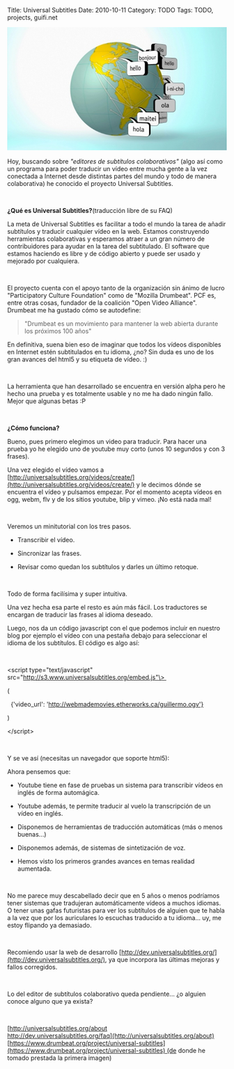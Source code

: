 Title: Universal Subtitles
Date: 2010-10-11
Category: TODO
Tags: TODO, projects, guifi.net

[![](/img/universal_subtitles_globe.jpg)](/pics/universal_subtitles_globe.jpg)

Hoy, buscando sobre *"editores de subtítulos colaborativos"* (algo así como un programa para poder traducir un vídeo entre mucha gente a la
vez conectada a Internet desde distintas partes del mundo y todo de manera colaborativa) he conocido el proyecto Universal Subtitles.

 

**¿Qué es Universal Subtitles?**(traducción libre de su FAQ)

La meta de Universal Subtitles es facilitar a todo el mundo la tarea de añadir subtítulos y traducir cualquier vídeo en la web. Estamos
construyendo herramientas colaborativas y esperamos atraer a un gran número de contribuidores para ayudar en la tarea del subtitulado. El
software que estamos haciendo es libre y de código abierto y puede ser usado y mejorado por cualquiera.

 

El proyecto cuenta con el apoyo tanto de la organización sin ánimo de lucro "Participatory Culture Foundation" como de "Mozilla Drumbeat".
PCF es, entre otras cosas, fundador de la coalición "Open Video Alliance". Drumbeat me ha gustado cómo se autodefine: 

> "Drumbeat es un movimiento para mantener la web abierta durante los próximos 100 años"

En definitiva, suena bien eso de imaginar que todos los vídeos disponibles en Internet estén subtitulados en tu idioma, ¿no? Sin duda es uno
de los gran avances del html5 y su etiqueta de vídeo. :)

 

La herramienta que han desarrollado se encuentra en versión alpha pero he hecho una prueba y es totalmente usable y no me ha dado ningún
fallo. Mejor que algunas betas :P

 

**¿Cómo funciona?**

Bueno, pues primero elegimos un video para traducir. Para hacer una prueba yo he elegido uno de youtube muy corto (unos 10 segundos y con 3
frases).

Una vez elegido el vídeo vamos a [http://universalsubtitles.org/videos/create/](http://universalsubtitles.org/videos/create/) y le decimos
dónde se encuentra el vídeo y pulsamos empezar. Por el momento acepta vídeos en ogg, webm, flv y de los sitios youtube, blip y vimeo. ¡No
está nada mal!

 

Veremos un minitutorial con los tres pasos.

-   Transcribir el vídeo.

-   Sincronizar las frases.

-   Revisar como quedan los subtítulos y darles un último retoque.

 

Todo de forma facilísima y super intuitiva.

Una vez hecha esa parte el resto es aún más fácil. Los traductores se encargan de traducir las frases al idioma deseado.

Luego, nos da un código javascript con el que podemos incluir en nuestro blog por ejemplo el vídeo con una pestaña debajo para seleccionar
el idioma de los subtítulos. El código es algo así:

 

\<script type="text/javascript" src="http://s3.www.universalsubtitles.org/embed.js"\> 

(

  {'video_url': 'http://webmademovies.etherworks.ca/guillermo.ogv'}

)

\</script\>

 

Y se ve así (necesitas un navegador que soporte html5):

Ahora pensemos que:

-   Youtube tiene en fase de pruebas un sistema para transcribir vídeos en inglés de forma automágica.

-   Youtube además, te permite traducir al vuelo la transcripción de un vídeo en inglés.

-   Disponemos de herramientas de traducción automáticas (más o menos buenas...)

-   Disponemos además, de sistemas de sintetización de voz.

-   Hemos visto los primeros grandes avances en temas realidad aumentada.

 

No me parece muy descabellado decir que en 5 años o menos podríamos tener sistemas que tradujeran automáticamente vídeos a muchos idiomas. O
tener unas gafas futuristas para ver los subtítulos de alguien que te habla a la vez que por los auriculares lo escuchas traducido a tu
idioma... uy, me estoy flipando ya demasiado.

 

Recomiendo usar la web de desarrollo [http://dev.universalsubtitles.org/](http://dev.universalsubtitles.org/), ya que incorpora las últimas
mejoras y fallos corregidos.

 

Lo del editor de subtítulos colaborativo queda pendiente... ¿o alguien conoce alguno que ya exista?

 

[http://universalsubtitles.org/about  
 http://dev.universalsubtitles.org/faq](http://universalsubtitles.org/about)  
 [https://www.drumbeat.org/project/universal-subtitles](https://www.drumbeat.org/project/universal-subtitles) (de donde he tomado prestada
la primera imagen)
